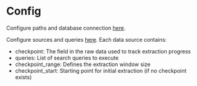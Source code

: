 # Config

Configure paths and database connection [here](config.json).

Configure sources and queries [here](config_queries.json). Each data source contains:

* checkpoint: The field in the raw data used to track extraction progress
* queries: List of search queries to execute
* checkpoint_range: Defines the extraction window size
* checkpoint_start: Starting point for initial extraction (if no checkpoint exists)